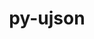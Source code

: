 ---
title: "py-ujson"
layout: cache
categories: [package, develop]
meta: {"versions": ["5.7.0"], "compilers": ["gcc@=11.3.0"], "oss": ["ubuntu22.04"], "platforms": ["linux"], "targets": ["x86_64_v3"], "stacks": ["ml-linux-x86_64-cpu", "ml-linux-x86_64-cuda", "root"], "num_specs": 3, "num_specs_by_stack": {"ml-linux-x86_64-cuda": 3, "root": 3, "ml-linux-x86_64-cpu": 3}}
spec_details: [{"hash": "mu7k7j36ieks6bq7gux7gwclkjp5eu2h", "compiler": "gcc@=11.3.0", "versions": ["5.7.0"], "os": "ubuntu22.04", "platform": "linux", "target": "x86_64_v3", "variants": ["build_system=python_pip"], "stacks": ["ml-linux-x86_64-cuda", "root", "ml-linux-x86_64-cpu"], "size": "-", "tarball": "https://binaries.spack.io/develop/build_cache/linux-ubuntu22.04-x86_64_v3/gcc-11.3.0/py-ujson-5.7.0/linux-ubuntu22.04-x86_64_v3-gcc-11.3.0-py-ujson-5.7.0-mu7k7j36ieks6bq7gux7gwclkjp5eu2h.spack"}, {"hash": "y42ups5m4fs2ajd6a2leqdz7zk3aexwa", "compiler": "gcc@=11.3.0", "versions": ["5.7.0"], "os": "ubuntu22.04", "platform": "linux", "target": "x86_64_v3", "variants": ["build_system=python_pip"], "stacks": ["ml-linux-x86_64-cuda", "root", "ml-linux-x86_64-cpu"], "size": "-", "tarball": "https://binaries.spack.io/develop/build_cache/linux-ubuntu22.04-x86_64_v3/gcc-11.3.0/py-ujson-5.7.0/linux-ubuntu22.04-x86_64_v3-gcc-11.3.0-py-ujson-5.7.0-y42ups5m4fs2ajd6a2leqdz7zk3aexwa.spack"}, {"hash": "4u3avuc7ourbqcoa5yp5q725wm3rdl4z", "compiler": "gcc@=11.3.0", "versions": ["5.7.0"], "os": "ubuntu22.04", "platform": "linux", "target": "x86_64_v3", "variants": ["build_system=python_pip"], "stacks": ["ml-linux-x86_64-cuda", "root", "ml-linux-x86_64-cpu"], "size": "-", "tarball": "https://binaries.spack.io/develop/build_cache/linux-ubuntu22.04-x86_64_v3/gcc-11.3.0/py-ujson-5.7.0/linux-ubuntu22.04-x86_64_v3-gcc-11.3.0-py-ujson-5.7.0-4u3avuc7ourbqcoa5yp5q725wm3rdl4z.spack"}]
---